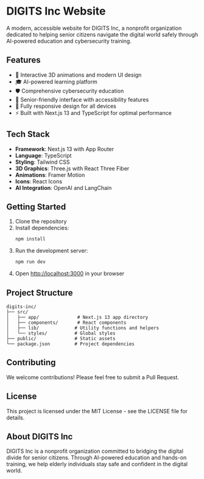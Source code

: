 # DIGITS Inc Website

A modern, accessible website for DIGITS Inc, a nonprofit organization dedicated to helping senior citizens navigate the digital world safely through AI-powered education and cybersecurity training.

## Features

- 🤖 Interactive 3D animations and modern UI design
- 🎓 AI-powered learning platform
- 🛡️ Comprehensive cybersecurity education
- 👥 Senior-friendly interface with accessibility features
- 📱 Fully responsive design for all devices
- ⚡ Built with Next.js 13 and TypeScript for optimal performance

## Tech Stack

- **Framework**: Next.js 13 with App Router
- **Language**: TypeScript
- **Styling**: Tailwind CSS
- **3D Graphics**: Three.js with React Three Fiber
- **Animations**: Framer Motion
- **Icons**: React Icons
- **AI Integration**: OpenAI and LangChain

## Getting Started

1. Clone the repository
2. Install dependencies:
   ```bash
   npm install
   ```
3. Run the development server:
   ```bash
   npm run dev
   ```
4. Open [http://localhost:3000](http://localhost:3000) in your browser

## Project Structure

```
digits-inc/
├── src/
│   ├── app/              # Next.js 13 app directory
│   ├── components/       # React components
│   ├── lib/             # Utility functions and helpers
│   └── styles/          # Global styles
├── public/              # Static assets
└── package.json         # Project dependencies
```

## Contributing

We welcome contributions! Please feel free to submit a Pull Request.

## License

This project is licensed under the MIT License - see the LICENSE file for details.

## About DIGITS Inc

DIGITS Inc is a nonprofit organization committed to bridging the digital divide for senior citizens. Through AI-powered education and hands-on training, we help elderly individuals stay safe and confident in the digital world. 
